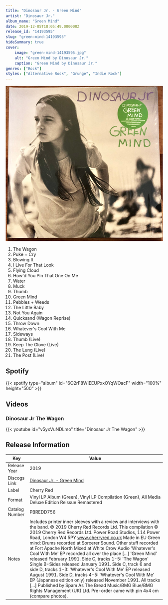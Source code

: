 ```yaml
---
title: "Dinosaur Jr. - Green Mind"
artist: "Dinosaur Jr."
album_name: "Green Mind"
date: 2019-12-05T18:05:49.000000Z
release_id: "14193595"
slug: "green-mind-14193595"
hideSummary: true
cover:
    image: "green-mind-14193595.jpg"
    alt: "Green Mind by Dinosaur Jr."
    caption: "Green Mind by Dinosaur Jr."
genres: ["Rock"]
styles: ["Alternative Rock", "Grunge", "Indie Rock"]
---
```


![Green Mind by Dinosaur Jr.](green-mind-14193595.jpg)

<!-- section break -->

1. The Wagon
2. Puke + Cry
3. Blowing It
4. I Live For That Look
5. Flying Cloud
6. How'd You Pin That One On Me
7. Water
8. Muck
9. Thumb
10. Green Mind
11. Pebbles + Weeds
12. The Little Baby
13. Not You Again
14. Quicksand (Wagon Reprise)
15. Throw Down
16. Whatever's Cool With Me
17. Sideways
18. Thumb (Live)
19. Keep The Glove (Live)
20. The Lung (Live)
21. The Post (Live)

<!-- section break -->


## Spotify
{{< spotify type="album" id="6O2rF8WIEEUPxxOYqWOacF" width="100%" height="500" >}}



## Videos
### Dinosaur Jr The Wagon
{{< youtube id="v5yxVuNDLmo" title="Dinosaur Jr The Wagon" >}}<br>



## Release Information
|  Key           | Value                                                |
| ---------------| ---------------------------------------------------- |
| Release Year   | 2019                                   |
| Discogs Link   | [Dinosaur Jr. - Green Mind](https://www.discogs.com/release/14193595-Dinosaur-Jr-Green-Mind) |
| Label          | Cherry Red |
| Format         | Vinyl LP Album (Green), Vinyl LP Compilation (Green), All Media Deluxe Edition Reissue Remastered |
| Catalog Number | PBREDD756 |
| Notes | Includes printer inner sleeves with a review and interviews with the band.  ℗ 2019 Cherry Red Records Ltd. This compilation © 2019 Cherry Red Records Ltd. Power Road Studios, 114 Power Road, London W4 5PY www.cherryred.co.uk Made in EU  Green mind: Drums recorded at Sorcerer Sound. Other stuff recorded at Fort Apache North Mixed at White Crow Audio  'Whatever's Cool With Me' EP recorded all over the place [...]  'Green Mind' released February 1991. Side C, tracks 1-5: 'The Wagon' Single B-Sides released January 1991. Side C, track 6 and side D, tracks 1-3: 'Whatever's Cool With Me' EP released August 1991. Side D, tracks 4-5: 'Whatever's Cool With Me' EP (Japanese edition only) released November 1991.  All tracks [...] Published by Spam As The Bread Music/BMG Blue/BMG Rights Management (UK) Ltd.  Pre-order came with pin 4x4 cm (compare photos). |